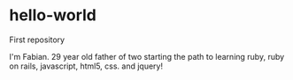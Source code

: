 # hello-world
First repository

I'm Fabian. 29 year old father of two starting the path to learning ruby, ruby on rails, javascript, html5, css. and jquery!
